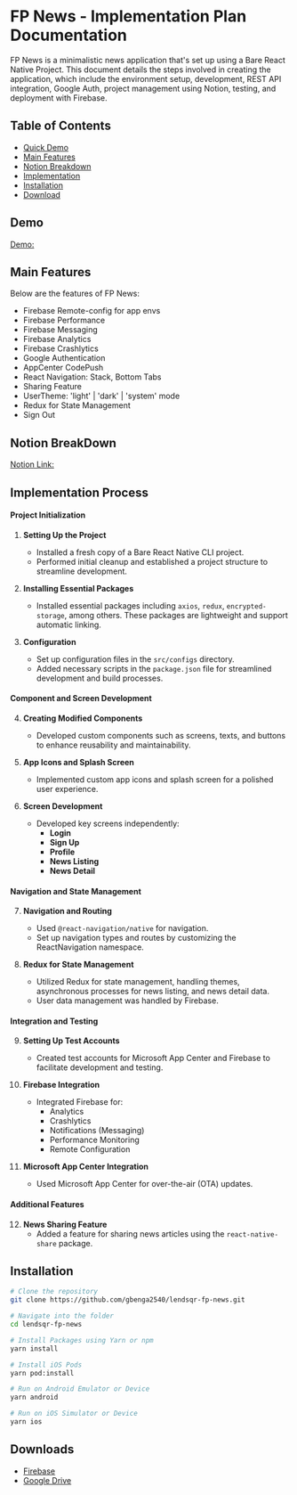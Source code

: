 # FP News - Implementation Plan Documentation
 FP News is a minimalistic news application that's set up using a Bare React Native Project. This document details the steps involved in creating the application, which include the environment setup, development, REST API integration, Google Auth, project management using Notion, testing, and deployment with Firebase.

## Table of Contents
* [Quick Demo](#demo)
* [Main Features](#main-features)
* [Notion Breakdown](#notion-breakdown)
* [Implementation](#implementation-process)
* [Installation](#installation)
* [Download](#downloads)

## Demo
[Demo:](https://drive.google.com/file/d/1TfhEfKXeO-hT0AU7JVnBMFwgfYZwmE-N/view?usp=sharing)

## Main Features
Below are the features of FP News:
- Firebase Remote-config for app envs
- Firebase Performance
- Firebase Messaging
- Firebase Analytics
- Firebase Crashlytics
- Google Authentication
- AppCenter CodePush
- React Navigation: Stack, Bottom Tabs
- Sharing Feature
- UserTheme: 'light' | 'dark' | 'system' mode 
- Redux for State Management
- Sign Out

## Notion BreakDown
[Notion Link:](https://www.notion.so/gbenga2540/4a6e456c89364497b3b2b3f365e59ef6?v=855dd89badcb4d4c97dcea77a24b65b1&pvs=4)

## Implementation Process
#### Project Initialization
1. **Setting Up the Project**
   - Installed a fresh copy of a Bare React Native CLI project.
   - Performed initial cleanup and established a project structure to streamline development.

2. **Installing Essential Packages**
   - Installed essential packages including `axios`, `redux`, `encrypted-storage`, among others. These packages are lightweight and support automatic linking.

3. **Configuration**
   - Set up configuration files in the `src/configs` directory.
   - Added necessary scripts in the `package.json` file for streamlined development and build processes.

#### Component and Screen Development
4. **Creating Modified Components**
   - Developed custom components such as screens, texts, and buttons to enhance reusability and maintainability.

5. **App Icons and Splash Screen**
   - Implemented custom app icons and splash screen for a polished user experience.

6. **Screen Development**
   - Developed key screens independently:
     - **Login**
     - **Sign Up**
     - **Profile**
     - **News Listing**
     - **News Detail**

#### Navigation and State Management
7. **Navigation and Routing**
   - Used `@react-navigation/native` for navigation.
   - Set up navigation types and routes by customizing the ReactNavigation namespace.

8. **Redux for State Management**
   - Utilized Redux for state management, handling themes, asynchronous processes for news listing, and news detail data.
   - User data management was handled by Firebase.

#### Integration and Testing
9. **Setting Up Test Accounts**
   - Created test accounts for Microsoft App Center and Firebase to facilitate development and testing.

10. **Firebase Integration**
    - Integrated Firebase for:
      - Analytics
      - Crashlytics
      - Notifications (Messaging)
      - Performance Monitoring
      - Remote Configuration

11. **Microsoft App Center Integration**
    - Used Microsoft App Center for over-the-air (OTA) updates.

#### Additional Features
12. **News Sharing Feature**
    - Added a feature for sharing news articles using the `react-native-share` package.


## Installation
```sh
# Clone the repository
git clone https://github.com/gbenga2540/lendsqr-fp-news.git

# Navigate into the folder
cd lendsqr-fp-news

# Install Packages using Yarn or npm 
yarn install

# Install iOS Pods
yarn pod:install

# Run on Android Emulator or Device
yarn android

# Run on iOS Simulator or Device
yarn ios
```
    
## Downloads
- [Firebase](https://appdistribution.firebase.dev/i/0fd480240967c6b2)
- [Google Drive](https://drive.google.com/file/d/13AIVfueEaT3VtBVPGe374Jh3yzp_rjxg/view?usp=share_link)
